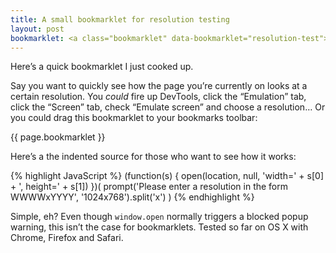 ```yaml
---
title: A small bookmarklet for resolution testing
layout: post
bookmarklet: <a class="bookmarklet" data-bookmarklet="resolution-test">Resolution test</a>
---
```


Here’s a quick bookmarklet I just cooked up.

Say you want to quickly see how the page you’re currently on looks at a certain resolution. You _could_ fire up DevTools, click the “Emulation” tab, click the “Screen” tab, check “Emulate screen” and choose a resolution… Or you could drag this bookmarklet to your bookmarks toolbar:

{{ page.bookmarklet }}

Here’s a the indented source for those who want to see how it works:

{% highlight JavaScript %}
(function(s) {
    open(location, null, 'width=' + s[0] + ', height=' + s[1])
})(
    prompt('Please enter a resolution in the form WWWWxYYYY', '1024x768').split('x')
)
{% endhighlight %}

Simple, eh? Even though `window.open` normally triggers a blocked popup warning, this isn’t the case for bookmarklets. Tested so far on OS X with Chrome, Firefox and Safari.

